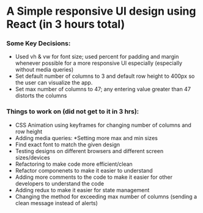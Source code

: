 # A Simple responsive UI design using React (in 3 hours total)

### Some Key Decisions:
* Used vh & vw for font size; used percent for padding and margin whenever possible for a more responsive UI especially (especially without media queries)
* Set default number of columns to 3 and default row height to 400px so the user can visualize the app.
* Set max number of columns to 47; any entering value greater than 47 distorts the columns

### Things to work on (did not get to it in 3 hrs):  
* CSS Animation using keyframes for changing number of columns and row height
* Adding media queries: *Setting more max and min sizes 
* Find exact font to match the given design
* Testing designs on different browsers and different screen sizes/devices
* Refactoring to make code more efficient/clean
* Refactor componenets to make it easier to understand
* Adding more comments to the code to make it easier for other developers to understand the code
* Adding redux to make it easier for state management
* Changing the method for exceeding max number of columns (sending a clean message instead of alerts)
